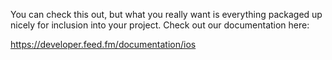 You can check this out, but what you really want is everything
packaged up nicely for inclusion into your project. Check out
our documentation here:

https://developer.feed.fm/documentation/ios


